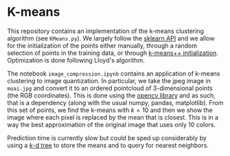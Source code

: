 # K-means

This repository contains an implementation of the k-means clustering algorithm (see ``KMeans.py``).  We largely follow the [sklearn API](https://scikit-learn.org/stable/modules/generated/sklearn.cluster.KMeans.html) and we allow for the initialization of the points either manually, through a random selection of points in the training data, or through [k-means++ initialization](https://en.wikipedia.org/wiki/K-means%2B%2B).  Optimization is done following Lloyd's algorithm.

The notebook ``image_compression.ipynb`` contains an application of k-means clustering to image quantization.  In particular, we take the jpeg image in ``moai.jpg`` and convert it to an ordered pointcloud of 3-dimensional points (the RGB coordinates).  This is done using the [opencv library](https://pypi.org/project/opencv-python/) and as such, that is a dependency (along with the usual numpy, pandas, matplotlib).  From this set of points, we find the k-means with $k=10$ and then we show the image where each pixel is replaced by the mean that is closest.  This is in a way the best approximation of the original image that uses only 10 colors.  

Prediction time is currently slow but could be sped up considerably by using a [$k$-d tree](https://en.wikipedia.org/wiki/K-d_tree) to store the means and to query for nearest neighbors.  
